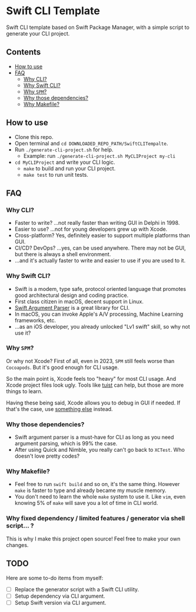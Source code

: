 # Swift CLI Template

Swift CLI template based on Swift Package Manager, with a simple script to generate your CLI project.

<!-- START doctoc generated TOC please keep comment here to allow auto update -->
<!-- DON'T EDIT THIS SECTION, INSTEAD RE-RUN doctoc TO UPDATE -->
## Contents

- [How to use](#how-to-use)
- [FAQ](#faq)
  - [Why CLI?](#why-cli)
  - [Why Swift CLI?](#why-swift-cli)
  - [Why `SPM`?](#why-spm)
  - [Why those dependencies?](#why-those-dependencies)
  - [Why Makefile?](#why-makefile)

<!-- END doctoc generated TOC please keep comment here to allow auto update -->

## How to use

- Clone this repo.
- Open terminal and `cd DOWNLOADED_REPO_PATH/SwiftCLITempalte`.
- Run `./generate-cli-project.sh` for help.
  - Example: run `./generate-cli-project.sh MyCLIProject my-cli`
- `cd MyCLIProject` and write your CLI logic.
  - `make` to build and run your CLI project.
  - `make test` to run unit tests.

## FAQ

### Why CLI?

- Faster to write? ...not really faster than writing GUI in Delphi in 1998.
- Easier to use? ...not for young developers grew up with Xcode.
- Cross-platform? Yes, definitely easier to support multiple platforms than GUI.
- CI/CD? DevOps? ...yes, can be used anywhere. There may not be GUI, but there is always a shell environment.
- ...and it's actually faster to write and easier to use if you are used to it.

### Why Swift CLI?

- Swift is a modem, type safe, protocol oriented language that promotes good architectural design and coding practice.
- First class citizen in macOS, decent support in Linux.
- [Swift Argument Parser](https://github.com/apple/swift-argument-parser) is a great library for CLI.
- In macOS, you can invoke Apple's A/V processing, Machine Learning frameworks, etc.
- ...as an iOS developer, you already unlocked "Lv1 swift" skill, so why not use it?

### Why `SPM`?

Or why not Xcode? First of all, even in 2023, `SPM` still feels worse than `Cocoapods`. But it's good enough for CLI usage.

So the main point is, Xcode feels too "heavy" for most CLI usage. And Xcode project files look ugly. Tools like [tuist](https://tuist.io/) can help, but those are more things to learn.

Having these being said, Xcode allows you to debug in GUI if needed. If that's the case, use [something else](https://github.com/dfreniche/SwiftCLITemplate) instead.

### Why those dependencies?

- Swift argument parser is a must-have for CLI as long as you need argument parsing, which is 99% the case.
- After using Quick and Nimble, you really can't go back to `XCTest`. Who doesn't love pretty codes?

### Why Makefile?

- Feel free to run `swift build` and so on, it's the same thing. However `make` is faster to type and already became my muscle memory.
- You don't need to learn the whole `make` system to use it. Like `vim`, even knowing 5% of `make` will save you a lot of time in CLI world.

### Why fixed dependency / limited features / generator via shell script... ?

This is why I make this project open source! Feel free to make your own changes.

## TODO

Here are some to-do items from myself:

- [ ] Replace the generator script with a Swift CLI utility.
- [ ] Setup dependency via CLI argument.
- [ ] Setup Swift version via CLI argument.